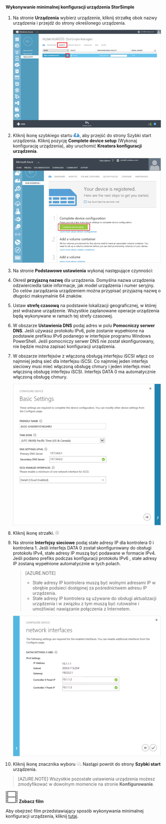 <!--author=alkohli last changed: 9/17/15-->

#### Wykonywanie minimalnej konfiguracji urządzenia StorSimple

1. Na stronie **Urządzenia** wybierz urządzenie, kliknij strzałkę obok nazwy urządzenia i przejdź do strony określonego urządzenia. 

    ![Strona Urządzenia z urządzeniem w trybie online](./media/storsimple-complete-minimum-device-setup/HCS_DevicesPageM-include.png) 

2. Kliknij ikonę szybkiego startu ![ikona Szybki start](./media/storsimple-complete-minimum-device-setup/HCS_QuickStartIcon-include.png), aby przejść do strony Szybki start urządzenia. Kliknij pozycję **Complete device setup** (Wykonaj konfigurację urządzenia), aby uruchomić **Kreatora konfiguracji urządzenia**.

    ![Strona Szybki start urządzenia](./media/storsimple-complete-minimum-device-setup/Device_Quick_Start_page_1M.png)

2. Na stronie **Podstawowe ustawienia** wykonaj następujące czynności:
  1. Określ **przyjazną nazwę** dla urządzenia. Domyślna nazwa urządzenia odzwierciedla takie informacje, jak model urządzenia i numer seryjny. Do celów zarządzania urządzeniem można przypisać przyjazną nazwę o długości maksymalnie 64 znaków.
  2. Ustaw **strefę czasową** na podstawie lokalizacji geograficznej, w której jest wdrażane urządzenie. Wszystkie zaplanowane operacje urządzenia będą wykonywane w ramach tej strefy czasowej.
  3. W obszarze **Ustawienia DNS** podaj adres w polu **Pomocniczy serwer DNS**. Jeśli używasz protokołu IPv6, pole zostanie wypełnione na podstawie prefiksu IPv6 podanego w interfejsie programu Windows PowerShell. 
  Jeśli pomocniczy serwer DNS nie został skonfigurowany, nie będzie można zapisać konfiguracji urządzenia.
  4. W obszarze interfejsów z włączoną obsługą interfejsu iSCSI włącz co najmniej jedną sieć dla interfejsu iSCSI. Co najmniej jeden interfejs sieciowy musi mieć włączoną obsługę chmury i jeden interfejs mieć włączoną obsługę interfejsu iSCSI. Interfejs DATA 0 ma automatycznie włączoną obsługę chmury.
 
      ![Podstawowe ustawienia minimalnej konfiguracji urządzenia StorSimple](./media/storsimple-complete-minimum-device-setup/HCS_MinDeviceSetupBasicSettings1-include.png)

3. Kliknij ikonę strzałki. ![Ikona strzałki StorSimple](./media/storsimple-complete-minimum-device-setup/HCS_ArrowIcon-include.png)

4. Na stronie **Interfejsy sieciowe** podaj stałe adresy IP dla kontrolera 0 i kontrolera 1. Jeśli interfejs DATA 0 został skonfigurowany do obsługi protokołu IPv4, stałe adresy IP muszą być podawane w formacie IPv4. Jeśli podano prefiks podczas konfiguracji protokołu IPv6 , stałe adresy IP zostaną wypełnione automatycznie w tych polach.


    > [AZURE.NOTE] 
    > 
    > - Stałe adresy IP kontrolera muszą być wolnymi adresami IP w obrębie podsieci dostępnej za pośrednictwem adresu IP urządzenia.
    > - Stałe adresy IP kontrolera są używane do obsługi aktualizacji urządzenia i w związku z tym muszą być rutowalne i umożliwiać nawiązanie połączenia z Internetem.

    ![Interfejsy sieciowe minimalnej konfiguracji urządzenia StorSimple](./media/storsimple-complete-minimum-device-setup/HCS_MinDeviceSetupNetworkInterfaces2-include.png)

5. Kliknij ikonę znacznika wyboru ![ikona znacznika wyboru StorSimple](./media/storsimple-complete-minimum-device-setup/HCS_CheckIcon-include.png).
  Nastąpi powrót do strony **Szybki start** urządzenia.

 > [AZURE.NOTE] Wszystkie pozostałe ustawienia urządzenia możesz zmodyfikować w dowolnym momencie na stronie **Konfigurowanie**.

![Zobacz film](./media/storsimple-complete-minimum-device-setup/Video_icon.png) **Zobacz film**

Aby obejrzeć film przedstawiający sposób wykonywania minimalnej konfiguracji urządzenia, kliknij [tutaj](https://azure.microsoft.com/documentation/videos/minimum-storsimple-device-setup/).


<!--HONumber=Jun16_HO2-->



